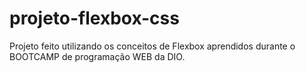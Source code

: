 # projeto-flexbox-css
Projeto feito utilizando os conceitos de Flexbox aprendidos durante o BOOTCAMP de programação WEB da DIO.
